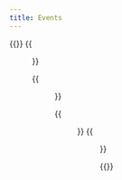 ```yaml
---
title: Events
---
```


{{<gallery caption-effect="none">}}
  {{<figure
    caption= "Sporting Events" 
    class="no-photoswipe"
    link="/categories/sporting/"
    src="https://res.cloudinary.com/rama-llama/image/upload/v1583101449/Fans_nu22el.jpg">}}
  
  {{<figure 
    caption="Dance"
    class="no-photoswipe"
    link="/categories/dance/"
    src="https://res.cloudinary.com/rama-llama/image/upload/v1603129294/Flaminco_u8ex6l_liglti.jpg">}}
  
  {{<figure
    caption="Cultural Events"
    class="no-photoswipe"
    link="/categories/cultural/"
    src="https://res.cloudinary.com/rama-llama/image/upload/c_fill,g_auto:face,q_auto:best,w_1500/v1596654442/The_Dance_nfzio1.jpg">}}
  {{<figure
    caption="Social Events"
    class="no-photoswipe"
    link="/categories/social/"
    src="https://res.cloudinary.com/rama-llama/image/upload/v1603057742/Silence_copy_jzmlho.jpg">}}


{{</gallery >}}
